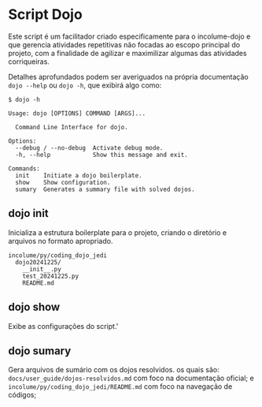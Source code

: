 # Script Dojo

Este script é um facilitador criado especificamente para o incolume-dojo e que gerencia atividades repetitivas não focadas ao escopo principal do projeto, com a finalidade de agilizar e maximilizar algumas das atividades corriqueiras.

Detalhes aprofundados podem ser averiguados na própria documentação `dojo --help` ou `dojo -h`, que exibirá algo como:

```
$ dojo -h

Usage: dojo [OPTIONS] COMMAND [ARGS]...

  Command Line Interface for dojo.

Options:
  --debug / --no-debug  Activate debug mode.
  -h, --help            Show this message and exit.  

Commands:
  init    Initiate a dojo boilerplate.
  show    Show configuration.
  sumary  Generates a summary file with solved dojos.
```

## dojo init

Inicializa a estrutura boilerplate para o projeto, criando o diretório e arquivos no formato apropriado.
```
incolume/py/coding_dojo_jedi
  dojo20241225/
    __init__.py
    test_20241225.py
    README.md
```

## dojo show
Exibe as configurações do script.'

## dojo sumary

Gera arquivos de sumário com os dojos resolvidos. os quais são: `docs/user_guide/dojos-resolvidos.md` com foco na documentação oficial; e `incolume/py/coding_dojo_jedi/README.md` com foco na navegação de códigos;